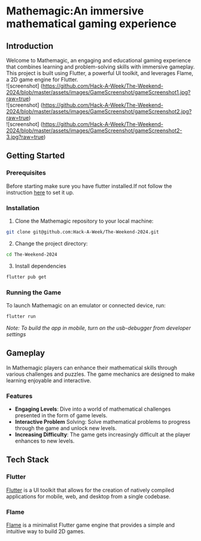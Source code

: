 # Mathemagic:An immersive mathematical gaming experience

## Introduction 
Welcome to Mathemagic, an engaging and educational gaming experience that combines learning and problem-solving skills with immersive gameplay. This project is built using Flutter, a powerful UI toolkit, and leverages Flame, a 2D game engine for Flutter.<br>
![screenshot] (https://github.com/Hack-A-Week/The-Weekend-2024/blob/master/assets/images/GameScreenshot/gameScreenshot1.jpg?raw=true)<br>
![screenshot] (https://github.com/Hack-A-Week/The-Weekend-2024/blob/master/assets/images/GameScreenshot/gameScreenshot2.jpg?raw=true)<br>
![screenshot] (https://github.com/Hack-A-Week/The-Weekend-2024/blob/master/assets/images/GameScreenshot/gameScreenshot2-3.jpg?raw=true)

## Getting Started 
### Prerequisites
Before starting make sure you have flutter installed.If not follow the instruction [here](https://docs.flutter.dev/get-started/install) to set it up.

### Installation 
1. Clone the Mathemagic repository to your local machine:
```bash
git clone git@github.com:Hack-A-Week/The-Weekend-2024.git
```
2. Change the project directory:
```bash
cd The-Weekend-2024
```
3. Install dependencies
```bash
flutter pub get
```
### Running the Game

To launch Mathemagic on an emulator or connected device, run:

```bash
flutter run
```
*Note: To build the app in mobile, turn on the usb-debugger from developer settings*

## Gameplay 
In Mathemagic players can enhance their mathematical skills through various challenges and puzzles. The game mechanics are designed to make learning enjoyable and interactive.

### Features 
- **Engaging Levels**: Dive into a world of mathematical challenges presented in the form of game levels.
- **Interactive Problem** Solving: Solve mathematical problems to progress through the game and unlock new levels.
- **Increasing Difficulty**: The game gets increasingly difficult at the player enhances to new levels.

## Tech Stack
### Flutter
[Flutter](https://flutter.dev/) is a UI toolkit that allows for the creation of natively compiled applications for mobile, web, and desktop from a single codebase.
### Flame
[Flame](https://flame-engine.org/) is a minimalist Flutter game engine that provides a simple and intuitive way to build 2D games.